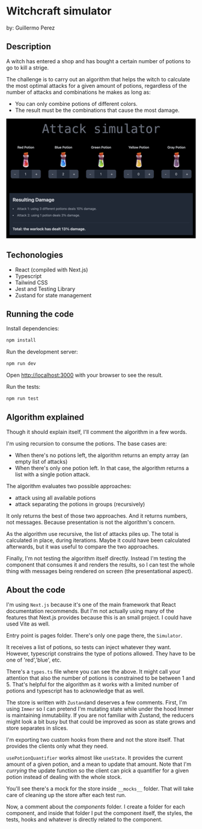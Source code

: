 # Witchcraft simulator

by: Guillermo Perez

## Description

A witch has entered a shop and has bought a certain number of potions to go to kill a strige.

The challenge is to carry out an algorithm that helps the witch to calculate the most optimal attacks for a given amount of potions, regardless of the number of attacks and combinations he makes as long as:

- You can only combine potions of different colors.
- The result must be the combinations that cause the most damage.

![Screenshot](https://github.com/libasoles/witchcraft-potions/blob/main/public/screenshot.png)

## Techonologies

- React (compiled with Next.js)
- Typescript
- Tailwind CSS
- Jest and Testing Library
- Zustand for state management

## Running the code

Install dependencies:

```bash
npm install
```

Run the development server:

```bash
npm run dev
```

Open [http://localhost:3000](http://localhost:3000) with your browser to see the result.

Run the tests:

```bash
npm run test
```

## Algorithm explained

Though it should explain itself, I'll comment the algorithm in a few words.

I'm using recursion to consume the potions. The base cases are:

- When there's no potions left, the algorithm returns an empty array (an empty list of attacks)
- When there's only one potion left. In that case, the algorithm returns a list with a single potion attack.

The algorithm evaluates two possible approaches:

- attack using all available potions
- attack separating the potions in groups (recursively)

It only returns the best of those two approaches. And it returns numbers, not messages. Because presentation is not the algorithm's concern.

As the algorithm use recursive, the list of attacks piles up. The total is calculated in place, during iterations. Maybe it could have been calculated afterwards, but it was useful to compare the two approaches.

Finally, I'm not testing the algorithm itself directly. Instead I'm testing the component that consumes it and renders the results, so I can test the whole thing with messages being rendered on screen (the presentational aspect).

## About the code

I'm using `Next.js` because it's one of the main framework that React documentation recommends. But I'm not actually using many of the features that Next.js provides because this is an small project. I could have used Vite as well.

Entry point is pages folder. There's only one page there, the `Simulator`.

It receives a list of potions, so tests can inject whatever they want. However, typescript constrains the type of potions allowed. They have to be one of 'red','blue', etc.

There's a `types.ts` file where you can see the above. It might call your attention that also the number of potions is constrained to be between 1 and 5. That's helpful for the algorithm as it works with a limited number of potions and typescript has to acknowledge that as well.

The store is written with `Zustand`and deserves a few comments. First, I'm using `Immer` so I can pretend I'm mutating state while under the hood Immer is maintaining inmutability. If you are not familiar with Zustand, the reducers might look a bit busy but that could be improved as soon as state grows and store separates in slices.

I'm exporting two custom hooks from there and not the store itself. That provides the clients only what they need.

`usePotionQuantifier` works almost like `useState`. It provides the current amount of a given potion, and a mean to update that amount. Note that I'm _currying_ the update function so the client can pick a quantifier for a given potion instead of dealing with the whole stock.

You'll see there's a mock for the store inside `__mocks__` folder. That will take care of cleaning up the store after each test run.

Now, a comment about the _components_ folder. I create a folder for each component, and inside that folder I put the component itself, the styles, the tests, hooks and whatever is directly related to the component.
